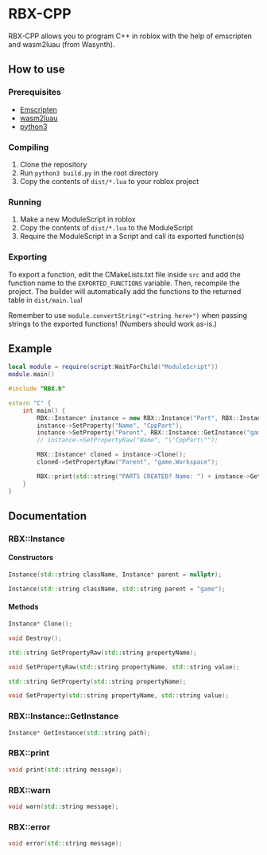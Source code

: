 # RBX-CPP
 RBX-CPP allows you to program C++ in roblox with the help of emscripten and wasm2luau (from Wasynth).
## How to use
### Prerequisites
- [Emscripten](https://emscripten.org/docs/getting_started/downloads.html)
- [wasm2luau](https://github.com/Rerumu/Wasynth)
- [python3](https://www.python.org/downloads/)

### Compiling
1. Clone the repository
2. Run `python3 build.py` in the root directory
3. Copy the contents of `dist/*.lua` to your roblox project

### Running
1. Make a new ModuleScript in roblox
2. Copy the contents of `dist/*.lua` to the ModuleScript
3. Require the ModuleScript in a Script and call its exported function(s)

### Exporting
To export a function, edit the CMakeLists.txt file inside `src` and add the function name to the `EXPORTED_FUNCTIONS` variable. Then, recompile the project. The builder will automatically add the functions to the returned table in `dist/main.lua`!

Remember to use `module.convertString("<string here>")` when passing strings to the exported functions! (Numbers should work as-is.)

## Example
```lua
local module = require(script:WaitForChild("ModuleScript"))
module.main()
```

```cpp
#include "RBX.h"

extern "C" {
	int main() {
		RBX::Instance* instance = new RBX::Instance("Part", RBX::Instance::GetInstance("game.Workspace"));
		instance->SetProperty("Name", "CppPart");
		instance->SetProperty("Parent", RBX::Instance::GetInstance("game.Workspace"));
		// instance->SetPropertyRaw("Name", "\"CppPart\"");

		RBX::Instance* cloned = instance->Clone();
		cloned->SetPropertyRaw("Parent", "game.Workspace");

		RBX::print(std::string("PARTS CREATED? Name: ") + instance->GetPropertyRaw("Name"));
	}
}
```

## Documentation
### RBX::Instance
#### Constructors
```cpp
Instance(std::string className, Instance* parent = nullptr);
```
```cpp
Instance(std::string className, std::string parent = "game");
```
#### Methods
```cpp
Instance* Clone();
```
```cpp
void Destroy();
```
```cpp
std::string GetPropertyRaw(std::string propertyName);
```
```cpp
void SetPropertyRaw(std::string propertyName, std::string value);
```
```cpp
std::string GetProperty(std::string propertyName);
```
```cpp
void SetProperty(std::string propertyName, std::string value);
```

### RBX::Instance::GetInstance
```cpp
Instance* GetInstance(std::string path);
```

### RBX::print
```cpp
void print(std::string message);
```

### RBX::warn
```cpp
void warn(std::string message);
```

### RBX::error
```cpp
void error(std::string message);
```